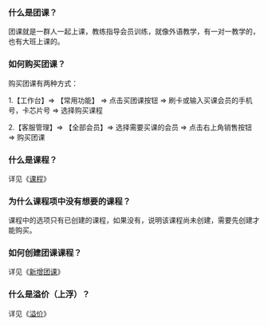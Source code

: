 ### 什么是团课？

团课就是一群人一起上课，教练指导会员训练，就像外语教学，有一对一教学的，也有大班上课的。

### 如何购买团课？

购买团课有两种方式：

1.【工作台】=> 【常用功能】 => 点击买团课按钮  => 刷卡或输入买课会员的手机号，卡芯片号 => 选择购买课程

2.【客服管理】=> 【全部会员】=> 选择需要买课的会员 => 点击右上角销售按钮 => 购买团课 

### 什么是课程？

详见《[课程]()》

### 为什么课程项中没有想要的课程？

课程中的选项只有已创建的课程，如果没有，说明该课程尚未创建，需要先创建才能购买。

### 如何创建团课课程？

详见《[新增团课]()》

### 什么是溢价（上浮）？

详见《[溢价]()》